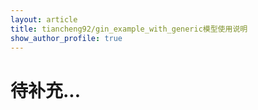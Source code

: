 ```yaml
---
layout: article
title: tiancheng92/gin_example_with_generic模型使用说明
show_author_profile: true
---
```


# 待补充...

